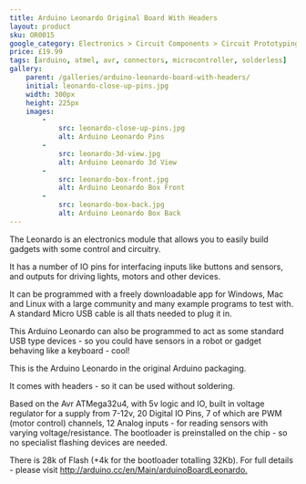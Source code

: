 ```yaml
---
title: Arduino Leonardo Original Board With Headers
layout: product
sku: OR0015
google_category: Electronics > Circuit Components > Circuit Prototyping
price: £19.99
tags: [arduino, atmel, avr, connectors, microcontroller, solderless]
gallery:
    parent: /galleries/arduino-leonardo-board-with-headers/
    initial: leonardo-close-up-pins.jpg
    width: 300px
    height: 225px
    images:
        -
            src: leonardo-close-up-pins.jpg
            alt: Arduino Leonardo Pins
        -
            src: leonardo-3d-view.jpg
            alt: Arduino Leonardo 3d View
        -
            src: leonardo-box-front.jpg
            alt: Arduino Leonardo Box Front
        -
            src: leonardo-box-back.jpg
            alt: Arduino Leonardo Box Back
---
```

The Leonardo is an electronics module that allows you to easily build gadgets with some control and circuitry.

It has a number of IO pins for interfacing inputs like buttons and sensors, and outputs for driving lights, motors and other devices.

It can be programmed with a freely downloadable app for Windows, Mac and Linux with a large community and many example programs to test with. A standard Micro USB cable is all thats needed to plug it in.

This Arduino Leonardo can also be programmed to act as some standard USB type devices - so you could have sensors in a robot or gadget behaving like a keyboard - cool!

This is the Arduino Leonardo in the original Arduino packaging.

It comes with headers - so it can be used without soldering.

Based on the Avr ATMega32u4, with 5v logic and IO, built in voltage regulator for a supply from 7-12v, 20 Digital IO Pins, 7 of which are PWM (motor control) channels, 12 Analog inputs - for reading sensors with varying voltage/resistance. The bootloader is preinstalled on the chip - so no specialist flashing devices are needed.

There is 28k of Flash (+4k for the bootloader totalling 32Kb). For full details - please visit <http://arduino.cc/en/Main/arduinoBoardLeonardo.>
